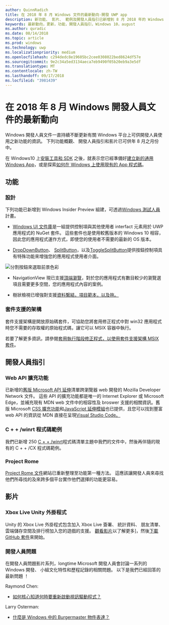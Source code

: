 ```yaml
---
author: QuinnRadich
title: 在 2018 年 8 月 Windows 文件的最新動向-開發 UWP app
description: 新功能、 影片、 範例及開發人員指引已新增到 8 月 2018 年的 Windows 10 開發人員文件。
keywords: 最新動向，更新，功能，開發人員指引，Windows 10，august
ms.author: quradic
ms.date: 08/14/2018
ms.topic: article
ms.prod: windows
ms.technology: uwp
ms.localizationpriority: medium
ms.openlocfilehash: c294dedc8e19605bc2cee0308022bed8624df57e
ms.sourcegitcommit: 9e2c34a5ed3134aeca7eb9490f05b20eb9a3e5df
ms.translationtype: MT
ms.contentlocale: zh-TW
ms.lasthandoff: 09/17/2018
ms.locfileid: "3981439"
---
```

# <a name="whats-new-in-the-windows-developer-docs-in-august-2018"></a>在 2018 年 8 月 Windows 開發人員文件的最新動向

Windows 開發人員文件一直持續不斷更新有關 Windows 平台上可供開發人員使用之新功能的資訊。 下列功能概觀、 開發人員指引和影片已可供年 8 月之月份中。

在 Windows10 上[安裝工具和 SDK](http://go.microsoft.com/fwlink/?LinkId=821431) 之後，就表示您已經準備好[建立新的通用 Windows App](../get-started/create-uwp-apps.md)，或是探索[如何在 Windows 上使用現有的 App 程式碼](../porting/index.md)。

## <a name="features"></a>功能

### <a name="design"></a>設計

下列功能已新增到 Windows Insider Preview 組建，可透過[Windows 測試人員](https://insider.windows.com/)計畫。

* [Windows UI 文件庫](https://aka.ms/winui-docs)是一組提供控制項與其他使用者 interfact 元素用於 UWP 應用程式的 NuGet 套件。 這些套件也是使用較舊版本的 Windows 10 相容，因此您的應用程式運作方式，即使您的使用者不需要的最新的 OS 版本。

* [DropDownButton](../design/controls-and-patterns/buttons.md#create-a-drop-down-button)、 [SplitButton](../design/controls-and-patterns/buttons.md#create-a-split-button)，以及[ToggleSplitButton](../design/controls-and-patterns/buttons.md#create-a-toggle-split-button)提供按鈕控制項具有特殊功能來增強您的應用程式使用者介面。

![分割按鈕來選取前景色彩](../design/controls-and-patterns/images/split-button-rtb.png)

* NavigationView 現已支援[頂端瀏覽](../design/controls-and-patterns/navigationview.md)，對於您的應用程式有數目較少的瀏覽選項且需要更多空間，您的應用程式內容的案例。

* 樹狀檢視已增強對支援[資料繫結，項目範本，以及拖。](../design/controls-and-patterns/tree-view.md)

### <a name="package-support-framework"></a>套件支援的架構

套件支援架構是開放原始碼套件，可協助您將套用修正程式中對 win32 應用程式時您不需要的存取權的原始程式碼，讓它可以 MSIX 容器中執行。

若要了解更多資訊，請參閱[套用執行階段修正程式，以使用套件支援架構 MSIX 套件](../porting/package-support-framework.md)。

## <a name="developer-guidance"></a>開發人員指引

### <a name="web-api-extensions"></a>Web API 擴充功能

已新增的[舊版 Microsoft API 延伸](https://developer.mozilla.org/docs/Web/API/Microsoft_API_extensions)清單跨瀏覽器 web 開發的 Mozilla Developer Network 文件。 這些 API 的擴充功能都是唯一的 Internet Explorer 或 Microsoft Edge，並補充現有 MDN web 文件中的相容性及 broswer 支援的相關資訊。舊版 Microsoft [CSS 擴充功能](https://developer.mozilla.org/docs/Web/CSS/Microsoft_Extensions)和[JavaScript 延伸模組](https://developer.mozilla.org/docs/Web/JavaScript/Microsoft_JavaScript_extensions)也已提供，且您可以找到豐富 web API 的資訊從 MDN 直接在呈現[Visual Studio Code。](https://code.visualstudio.com/updates/v1_25#_new-css-pseudo-selectors-and-pseudo-elements-from-mdn)

### <a name="cwinrt-code-examples"></a>C + + /winrt 程式碼範例

我們已新增 250 [C + + /winrt](../cpp-and-winrt-apis/index.md)程式碼清單主題中我們的文件中，然後再伴隨的現有的 C + + /CX 程式碼範例。

### <a name="project-rome"></a>Project Rome

[Project Rome 文件](https://docs.microsoft.com/windows/project-rome/)網站已重新整理至功能第一種方法。 這應該讓開發人員來尋找他們所尋找的及來跨多個平台實作他們選擇的功能更容易。

## <a name="videos"></a>影片

### <a name="xbox-live-unity-plugin"></a>Xbox Live Unity 外掛程式

Unity 的 Xbox Live 外掛程式包含加入 Xbox Live 簽署、 統計資料、 朋友清單、 雲端儲存空間及排行榜加入您的遊戲的支援。 [觀看影片](https://youtu.be/fVQZ-YgwNpY)以了解更多]，然後[下載 GitHub 套件](https://aka.ms/UnityPlugin)來開始。

### <a name="one-dev-question"></a>開發人員問題

在開發人員問題影片系列，longtime Microsoft 開發人員會討論一系列的 Windows 開發、 小組文化特性和歷程記錄的相關問題。 以下是我們已經回答的最新問題 ！

Raymond Chen:

* [如何核心知道何時要重新啟動視訊驅動程式？](https://youtu.be/3SNAdyO1l5c)

Larry Osterman:

* [什麼是 Windows 中的 Burgermaster 物件表達？](https://youtu.be/0TDSbyAIvX0)
